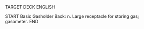 TARGET DECK
ENGLISH

START
Basic
Gasholder
Back: n. Large receptacle for storing gas; gasometer.
END
